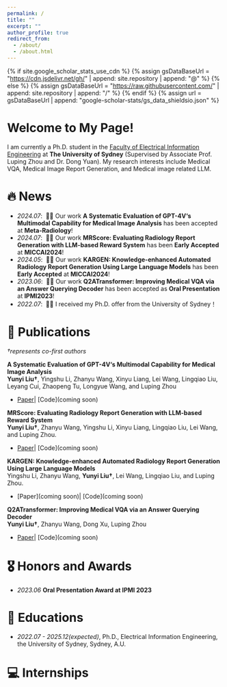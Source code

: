 ```yaml
---
permalink: /
title: ""
excerpt: ""
author_profile: true
redirect_from: 
  - /about/
  - /about.html
---
```


{% if site.google_scholar_stats_use_cdn %}
{% assign gsDataBaseUrl = "https://cdn.jsdelivr.net/gh/" | append: site.repository | append: "@" %}
{% else %}
{% assign gsDataBaseUrl = "https://raw.githubusercontent.com/" | append: site.repository | append: "/" %}
{% endif %}
{% assign url = gsDataBaseUrl | append: "google-scholar-stats/gs_data_shieldsio.json" %}

<span class='anchor' id='about-me'></span>

# **Welcome to My Page!**

I am currently a Ph.D. student in the [Faculty of Electrical Information Engineering](https://www.sydney.edu.au/engineering/about/our-people/academic-staff/luping-zhou.html) at **The University of Sydney** (Supervised by Associate Prof. Luping Zhou and Dr. Dong Yuan). My research interests include Medical VQA, Medical Image Report Generation, and Medical image related LLM.

<!-- <img src="images/my.jpg" alt="sym" width="50%" style="display: block; margin: 0 auto;"> -->


# 🔥 News
- *2024.07*: &nbsp;🎉🎉 Our work **A Systematic Evaluation of GPT-4V‘s Multimodal Capability for Medical Image Analysis** has been accepted at **Meta-Radiology**!
- *2024.07*: &nbsp;🎉🎉 Our work **MRScore: Evaluating Radiology Report Generation with LLM-based Reward System** has been **Early Accepted** at **MICCAI2024**!
- *2024.05*: &nbsp;🎉🎉 Our work **KARGEN: Knowledge-enhanced Automated Radiology Report Generation Using Large Language Models** has been **Early Accepted** at **MICCAI2024**!
- *2023.06*: &nbsp;🎉🎉 Our work **Q2ATransformer: Improving Medical VQA via an Answer Querying Decoder** has been accepted as **Oral Presentation** at **IPMI2023**!
- *2022.07*: &nbsp;🎉🎉 I received my Ph.D. offer from the University of Sydney！

<!-- # 📝 Ongoing Project


<div class='paper-box'>
<div class='paper-box-image'><div><div class="badge">CAD</div><img src='images/ONE.png' alt="sym" width="100%"></div></div>
<div class='paper-box-image'><div><div class="badge">Real Machine</div><img src='images/onecable.gif' alt="sym" width="100%"></div></div>
<div class='paper-box-image'><div><div class="badge">SOFA Simulation</div><img src='images/onesim.gif' alt="sym" width="100%"></div></div>
<div class='paper-box-text' markdown="1">

**OneCable Continuum Robot Project**


- Using only one cable to achieve 3 motions: Pushing, Pulling and Twisting
- Will submit to a top-tier journal!
</div>
</div>
 -->


# 📝 Publications 
*†represents co-first authors*

**A Systematic Evaluation of GPT-4V‘s Multimodal Capability for Medical Image Analysis**<br>
**Yunyi Liu†**, Yingshu Li, Zhanyu Wang, Xinyu Liang, Lei Wang, Lingqiao Liu, Leyang Cui, Zhaopeng Tu, Longyue Wang, and Luping Zhou<br>
- [Paper](https://arxiv.org/abs/2310.20381)\| [Code](coming soon)


**MRScore: Evaluating Radiology Report Generation with LLM-based Reward System**<br>
**Yunyi Liu†**, Zhanyu Wang, Yingshu Li, Xinyu Liang, Lingqiao Liu, Lei Wang, and Luping Zhou.
- [Paper](https://arxiv.org/abs/2404.17778)\| [Code](coming soon)


**KARGEN: Knowledge-enhanced Automated Radiology Report Generation Using Large Language Models**<br>
Yingshu Li, Zhanyu Wang, **Yunyi Liu†**, Lei Wang, Lingqiao Liu, and Luping Zhou.
- [Paper](coming soon)\| [Code](coming soon)
  

**Q2ATransformer: Improving Medical VQA via an Answer Querying Decoder**<br>
**Yunyi Liu†**, Zhanyu Wang, Dong Xu, Luping Zhou 
- [Paper](https://arxiv.org/abs/2304.01611)\| [Code](coming soon)


# 🎖 Honors and Awards
- *2023.06* **Oral Presentation Award at IPMI 2023**


# 📖 Educations
- *2022.07 - 2025.12(expected)*, Ph.D., Electrical Information Engineering, the University of Sydney, Sydney, A.U.


# 💻 Internships


